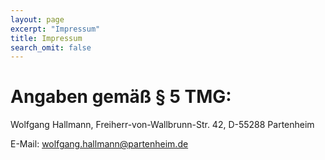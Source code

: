 ```yaml
---
layout: page
excerpt: "Impressum"
title: Impressum
search_omit: false
---
```


# Angaben gemäß § 5 TMG:


Wolfgang Hallmann, Freiherr-von-Wallbrunn-Str. 42, D-55288 Partenheim

E-Mail: wolfgang.hallmann@partenheim.de

